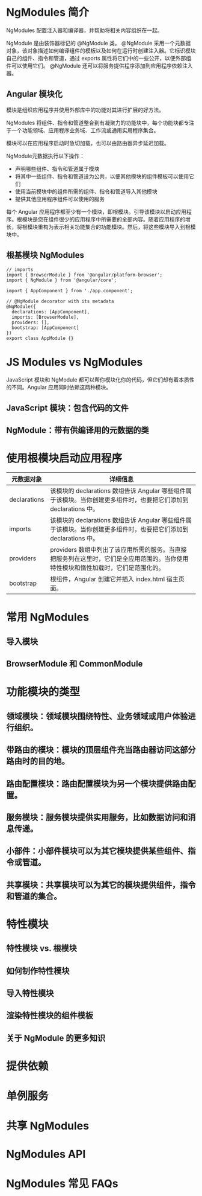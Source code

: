 # NgModules 简介
NgModules 配置注入器和编译器，并帮助将相关内容组织在一起。

NgModule 是由装饰器标记的 @NgModule 类。 @NgModule 采用一个元数据对象，该对象描述如何编译组件的模板以及如何在运行时创建注入器。它标识模块自己的组件、指令和管道，通过 exports 属性将它们中的一些公开，以便外部组件可以使用它们。 @NgModule 还可以将服务提供程序添加到应用程序依赖注入器。

## Angular 模块化
模块是组织应用程序并使用外部库中的功能对其进行扩展的好方法。

NgModules 将组件、指令和管道整合到有凝聚力的功能块中，每个功能块都专注于一个功能领域、应用程序业务域、工作流或通用实用程序集合。

模块可以在应用程序启动时急切加载，也可以由路由器异步延迟加载。

NgModule元数据执行以下操作：
* 声明哪些组件、指令和管道属于模块
* 将其中一些组件、指令和管道设为公共，以便其他模块的组件模板可以使用它们
* 使用当前模块中的组件所需的组件、指令和管道导入其他模块
* 提供其他应用程序组件可以使用的服务

每个 Angular 应用程序都至少有一个模块，即根模块。引导该模块以启动应用程序。根模块是您在组件很少的应用程序中所需要的全部内容。随着应用程序的增长，将根模块重构为表示相关功能集合的功能模块。然后，将这些模块导入到根模块中。

## 根基模块 NgModules
```
// imports
import { BrowserModule } from '@angular/platform-browser';
import { NgModule } from '@angular/core';

import { AppComponent } from './app.component';

// @NgModule decorator with its metadata
@NgModule({
  declarations: [AppComponent],
  imports: [BrowserModule],
  providers: [],
  bootstrap: [AppComponent]
})
export class AppModule {}
```

# JS Modules vs NgModules
JavaScript 模块和 NgModule 都可以帮你模块化你的代码，但它们却有着本质性的不同。Angular 应用同时依赖这两种模块。

## JavaScript 模块：包含代码的文件
## NgModule：带有供编译用的元数据的类

# 使用根模块启动应用程序
| 元数据对象   | 详细信息                                                                                                                           |
| ------------ | ---------------------------------------------------------------------------------------------------------------------------------- |
| declarations | 该模块的 declarations 数组告诉 Angular 哪些组件属于该模块。当你创建更多组件时，也要把它们添加到 declarations 中。                  |
| imports      | 该模块的 declarations 数组告诉 Angular 哪些组件属于该模块。当你创建更多组件时，也要把它们添加到 declarations 中。                  |
| providers    | providers 数组中列出了该应用所需的服务。当直接把服务列在这里时，它们是全应用范围的。当你使用特性模块和惰性加载时，它们是范围化的。 |
| bootstrap    | 根组件，Angular 创建它并插入 index.html 宿主页面。                                                                                 |

# 常用 NgModules
## 导入模块
## BrowserModule 和 CommonModule

# 功能模块的类型
## 领域模块：领域模块围绕特性、业务领域或用户体验进行组织。
## 带路由的模块：模块的顶层组件充当路由器访问这部分路由时的目的地。
## 路由配置模块：路由配置模块为另一个模块提供路由配置。
## 服务模块：服务模块提供实用服务，比如数据访问和消息传递。
## 小部件：小部件模块可以为其它模块提供某些组件、指令或管道。
## 共享模块：共享模块可以为其它的模块提供组件，指令和管道的集合。

# 特性模块
## 特性模块 vs. 根模块
## 如何制作特性模块
## 导入特性模块
## 渲染特性模块的组件模板
## 关于 NgModule 的更多知识

# 提供依赖

# 单例服务

# 共享 NgModules

# NgModules API

# NgModules 常见 FAQs